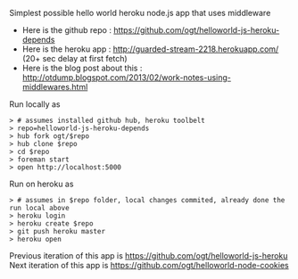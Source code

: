Simplest possible hello world heroku node.js app that uses middleware

- Here is the github repo : https://github.com/ogt/helloworld-js-heroku-depends
- Here is the heroku app : http://guarded-stream-2218.herokuapp.com/  (20+ sec delay at first fetch)
- Here is the blog post about this : http://otdump.blogspot.com/2013/02/work-notes-using-middlewares.html

Run locally as
```
> # assumes installed github hub, heroku toolbelt
> repo=helloworld-js-heroku-depends
> hub fork ogt/$repo
> hub clone $repo
> cd $repo
> foreman start
> open http://localhost:5000
```
Run on heroku as

```
> # assumes in $repo folder, local changes commited, already done the run local above
> heroku login
> heroku create $repo
> git push heroku master
> heroku open
```

Previous iteration of this app is https://github.com/ogt/helloworld-js-heroku
Next iteration of this app is https://github.com/ogt/helloworld-node-cookies
